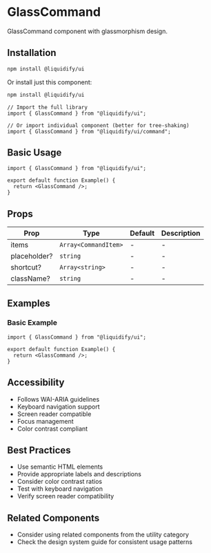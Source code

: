 # GlassCommand

GlassCommand component with glassmorphism design.

## Installation

```bash
npm install @liquidify/ui
```

Or install just this component:

```bash
npm install @liquidify/ui
```

```tsx
// Import the full library
import { GlassCommand } from "@liquidify/ui";

// Or import individual component (better for tree-shaking)
import { GlassCommand } from "@liquidify/ui/command";
```

## Basic Usage

```tsx
import { GlassCommand } from "@liquidify/ui";

export default function Example() {
  return <GlassCommand />;
}
```

## Props

| Prop         | Type                 | Default | Description |
| ------------ | -------------------- | ------- | ----------- |
| items        | `Array<CommandItem>` | -       | -           |
| placeholder? | `string`             | -       | -           |
| shortcut?    | `Array<string>`      | -       | -           |
| className?   | `string`             | -       | -           |

## Examples

### Basic Example

```tsx
import { GlassCommand } from "@liquidify/ui";

export default function Example() {
  return <GlassCommand />;
}
```

## Accessibility

- Follows WAI-ARIA guidelines
- Keyboard navigation support
- Screen reader compatible
- Focus management
- Color contrast compliant

## Best Practices

- Use semantic HTML elements
- Provide appropriate labels and descriptions
- Consider color contrast ratios
- Test with keyboard navigation
- Verify screen reader compatibility

## Related Components

- Consider using related components from the utility category
- Check the design system guide for consistent usage patterns
